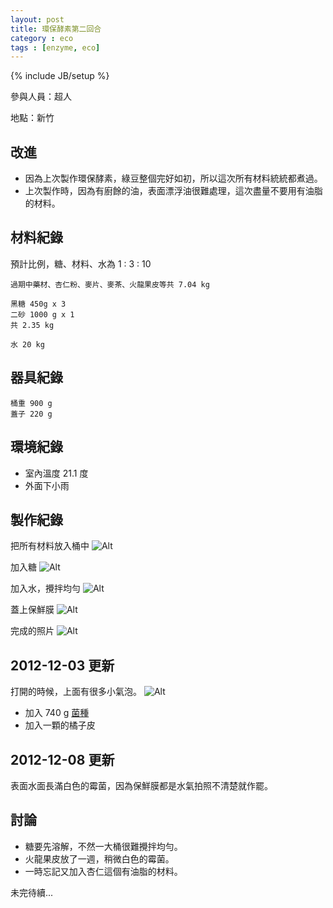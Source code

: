 ```yaml
---
layout: post
title: 環保酵素第二回合
category : eco
tags : [enzyme, eco]
---
```

{% include JB/setup %}

參與人員：超人

地點：新竹

## 改進

* 因為上次製作環保酵素，綠豆整個完好如初，所以這次所有材料統統都煮過。
* 上次製作時，因為有廚餘的油，表面漂浮油很難處理，這次盡量不要用有油脂的材料。

## 材料紀錄

預計比例，糖、材料、水為 1 : 3 : 10

    過期中藥材、杏仁粉、麥片、麥茶、火龍果皮等共 7.04 kg

    黑糖 450g x 3
    二砂 1000 g x 1
    共 2.35 kg

    水 20 kg

## 器具紀錄

    桶重 900 g
    蓋子 220 g

## 環境紀錄

* 室內溫度 21.1 度
* 外面下小雨

## 製作紀錄

把所有材料放入桶中
![Alt](/img/eco/2012-12-02/IMG_20121202_223349.jpg)

加入糖
![Alt](/img/eco/2012-12-02/IMG_20121202_223750.jpg)

加入水，攪拌均勻
![Alt](/img/eco/2012-12-02/IMG_20121202_230125.jpg)

蓋上保鮮膜
![Alt](/img/eco/2012-12-02/IMG_20121202_230750.jpg)

完成的照片
![Alt](/img/eco/2012-12-02/IMG_20121202_230823.jpg)

## 2012-12-03 更新

打開的時候，上面有很多小氣泡。
![Alt](/img/eco/2012-12-02/IMG_20121203_233452.jpg)

* 加入 740 g [菌種](/make/2012/08/18/first-harvest)
* 加入一顆的橘子皮

## 2012-12-08 更新

表面水面長滿白色的霉菌，因為保鮮膜都是水氣拍照不清楚就作罷。

## 討論

* 糖要先溶解，不然一大桶很難攪拌均勻。
* 火龍果皮放了一週，稍微白色的霉菌。
* 一時忘記又加入杏仁這個有油脂的材料。

未完待續...

